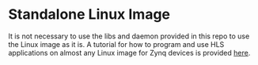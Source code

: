 # Standalone Linux Image

It is not necessary to use the libs and daemon provided in this repo to use the Linux image as it is. 
A tutorial for how to program and use HLS applications on almost any Linux image for Zynq devices is provided [here](./Sobel).
